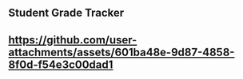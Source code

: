 <h2><b>Student Grade Tracker</b><h2/>


https://github.com/user-attachments/assets/601ba48e-9d87-4858-8f0d-f54e3c00dad1

